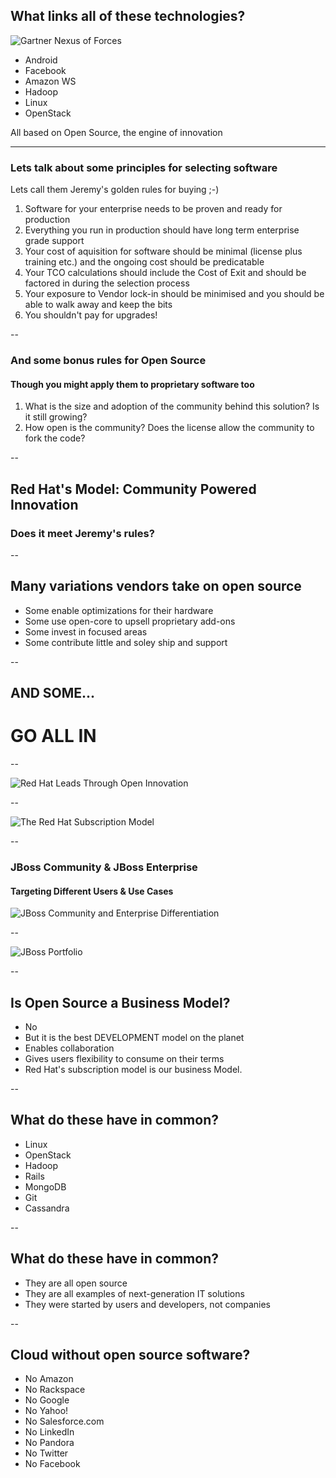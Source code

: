 ## What links all of these technologies?

![Gartner Nexus of Forces](img/gartnerNexusOfForces.png) <!-- .element: class="noshadow" style="float: right" --> <!-- .element: class="fragment" data-fragment-index="2" -->

* Android
* Facebook
* Amazon WS
* Hadoop
* Linux
* OpenStack

All based on Open Source, the engine of innovation <!-- .element: class="fragment" data-fragment-index="1" -->

---

### Lets talk about some **principles** for selecting software
Lets call them Jeremy's golden rules for buying ;-)

1. Software for your enterprise needs to be proven and ready for production <!-- .element: class="fragment" data-fragment-index="1" -->
2. Everything you run in production should have long term enterprise grade support <!-- .element: class="fragment" data-fragment-index="2" -->
3. Your cost of aquisition for software should be minimal (license plus training etc.) and the ongoing cost should be predicatable <!-- .element: class="fragment" data-fragment-index="3" -->
4. Your TCO calculations should include the Cost of Exit and should be factored in during the selection process <!-- .element: class="fragment" data-fragment-index="4" -->
5. Your exposure to Vendor lock-in should be minimised and you should be able to walk away and keep the bits <!-- .element: class="fragment" data-fragment-index="5" -->
6. You shouldn't pay for upgrades! <!-- .element: class="fragment" data-fragment-index="6" -->

--

### And some bonus rules for Open Source
#### Though you might apply them to proprietary software too <!-- .element: class="fragment" data-fragment-index="1" -->

1. What is the size and adoption of the community behind this solution? Is it still growing? <!-- .element: class="fragment" data-fragment-index="2" -->
2. How open is the community? Does the license allow the community to fork the code?  <!-- .element: class="fragment" data-fragment-index="3" -->


--

## Red Hat's Model: Community Powered Innovation
### Does it meet Jeremy's rules?  <!-- .element: class="fragment" data-fragment-index="1" -->

--

## Many variations vendors take on open source

* Some enable optimizations for their hardware <!-- .element: class="fragment" data-fragment-index="1" -->
* Some use open-core to upsell proprietary add-ons <!-- .element: class="fragment" data-fragment-index="2" -->
* Some invest in focused areas <!-- .element: class="fragment" data-fragment-index="3" -->
* Some contribute little and soley ship and support <!-- .element: class="fragment" data-fragment-index="4" -->

--

## AND SOME...
# GO ALL IN <!-- .element: class="fragment" data-fragment-index="1" -->

--

![Red Hat Leads Through Open Innovation](img/rht-lifecycle.png) <!-- .element: class="noshadow" fullscreen-size="contain" -->

--

![The Red Hat Subscription Model](img/subscriptionModel.png) <!-- .element: class="noshadow" fullscreen-size="contain" -->

--

### JBoss Community & JBoss Enterprise
#### Targeting Different Users & Use Cases

![JBoss Community and Enterprise Differentiation](img/JBossCommunity-EnterpriseDifferentiation.png) <!-- .element: class="noshadow" fullscreen-size="contain" -->

--

![JBoss Portfolio](img/JBossPortfolio.png) <!-- .element: class="noshadow" fullscreen-size="contain" -->

--

## Is Open Source a Business Model?

* No <!-- .element: class="fragment" data-fragment-index="1" -->
* But it is the best DEVELOPMENT model on the planet <!-- .element: class="fragment" data-fragment-index="2" -->
* Enables collaboration <!-- .element: class="fragment" data-fragment-index="3" -->
* Gives users flexibility to consume on their terms <!-- .element: class="fragment" data-fragment-index="4" -->
* Red Hat's subscription model is our business Model. <!-- .element: class="fragment" data-fragment-index="5" -->

--

## What do these have in common?
* Linux
* OpenStack
* Hadoop
* Rails
* MongoDB
* Git
* Cassandra

--

## What do these have in common?
* They are all open source
* They are all examples of next-generation IT solutions
* They were started by users and developers, not companies

--

## Cloud without open source software?
* No Amazon
* No Rackspace
* No Google
* No Yahoo!
* No Salesforce.com
* No LinkedIn
* No Pandora
* No Twitter
* No Facebook

